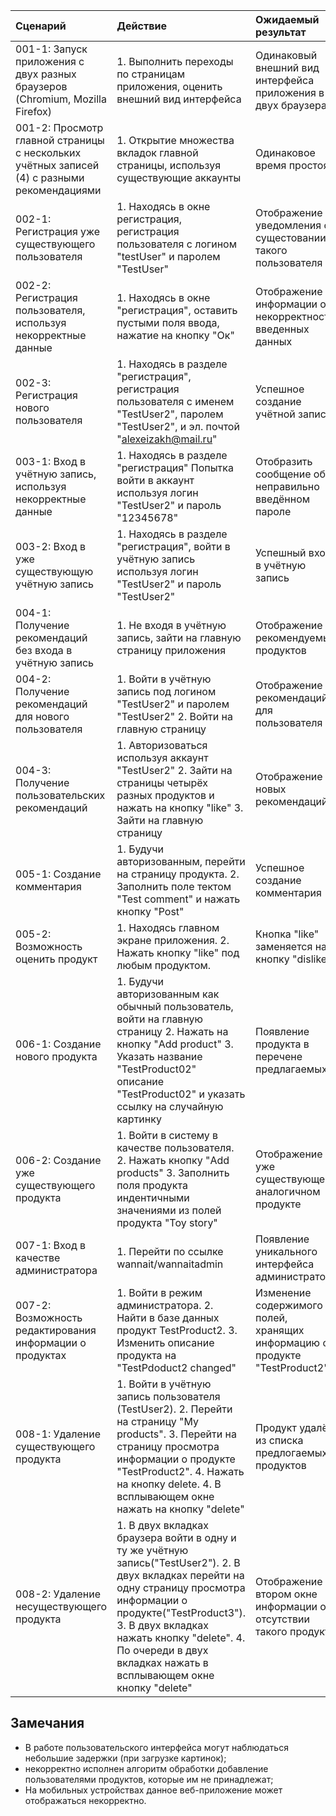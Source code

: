 |Cценарий|Действие|Ожидаемый результат|Фактический результат| Оценка|
|:---|:---|:---|:---|:---|
|001-1: Запуск приложения с двух разных браузеров (Chromium, Mozilla Firefox) | 1. Выполнить переходы по страницам приложения, оценить внешний вид интерфейса | Одинаковый внешний вид интерфейса приложения в двух браузерах | Внешний вид интерфейса отличается в двух разных браузерах |Тест не пройден |
|001-2: Просмотр главной страницы с нескольких учётных записей (4) с разными рекомендациями | 1. Открытие множества вкладок главной страницы, используя существующие аккаунты | Одинаковое время простоя | Время простоя отличается | Тест не пройден |
|002-1: Регистрация уже существующего пользователя | 1. Находясь в окне регистрация, регистрация пользователя с логином "testUser" и паролем "TestUser" | Отображение уведомления о сущестовании такого пользователя | Отображение уведомления о сущестовании такого пользователя | Тест пройден |
|002-2: Регистрация пользователя, используя некорректные данные | 1. Находясь в окне "регистрация", оставить пустыми поля ввода, нажатие на кнопку "Ок" | Отображение информации о некорректности введенных данных | Отображение информации о некорректности введенных данных |Тест пройден |
|002-3: Регистрация нового пользователя | 1. Находясь в разделе "регистрация", регистрация пользователя с именем "TestUser2", паролем "TestUser2", и эл. почтой "alexeizakh@mail.ru" | Успешное создание учётной записи | Учётная запись успешно создана |Тест пройден |
|003-1: Вход в учётную запись, используя некорректные данные | 1. Находясь в разделе "регистрация" Попытка войти в аккаунт используя логин "TestUser2" и пароль "12345678" | Отобразить сообщение об неправильно введённом пароле | Показано сообщение об неправильно введённых данных | Тест пройден |
|003-2: Вход в уже существующую учётную запись | 1. Находясь в разделе "регистрация", войти в учётную запись используя логин "TestUser2" и пароль "TestUser2" | Успешный вход в учётную запись | Успешный вход в учётную запись | Тест пройден |
|004-1: Получение рекомендаций без входа в учётную запись | 1. Не входя в учётную запись, зайти на главную страницу приложения | Отображение рекомендуемых продуктов | Одинаковый для всех список рекомендуемых продуктов | Тест пройден |
|004-2: Получение рекомендаций для нового пользователя | 1. Войти в учётную запись под логином "TestUser2" и паролем "TestUser2" 2. Войти на главную страницу | Отображение рекомендаций для пользователя | Отображение рекомендаций для пользователя | Тест пройден |
|004-3: Получение пользовательских рекомендаций | 1. Авторизоваться используя аккаунт "TestUser2" 2. Зайти на страницы четырёх разных продуктов и нажать на кнопку "like" 3. Зайти на главную страницу | Отображение новых рекомендаций | Отображаются старые рекомендации. Рекомендации изменяются не сразу | Тест не пройден |
|005-1: Создание комментария | 1. Будучи авторизованным, перейти на страницу продукта. 2. Заполнить поле тектом "Test comment" и нажать кнопку "Post" | Успешное создание комментария | Комментарий успешно создан | Тест пройден |
|005-2: Возможность оценить продукт | 1. Находясь главном экране приложения. 2. Нажать кнопку "like" под любым продуктом. | Кнопка "like" заменяется на кнопку "dislike"  |  Кнопка "like" заменяется на кнопку "dislike" | Тест пройден |
|006-1: Создание нового продукта | 1. Будучи авторизованным как обычный пользователь, войти на главную страницу 2. Нажать на кнопку "Add product" 3. Указать название "TestProduct02" описание "TestProduct02" и указать ссылку на случайную картинку | Появление продукта в перечене предлагаемых  | продукт добавлен в перечень предлагаемых | Тест пройден |
|006-2: Создание уже существующего продукта | 1. Войти в систему в качестве пользователя. 2. Нажать кнопку "Add products" 3. Заполнить поля продукта индентичными значениями из полей продукта "Toy story"| Отображение о уже существующем аналогичном продукте | Продукт добавлен в перечень предлагаемых. |Тест не пройден |
|007-1: Вход в качестве администратора | 1. Перейти по ссылке wannait/wannaitadmin | Появление уникального интерфейса администратора  | Появление уникального интерфейса администратора | Тест пройден |
|007-2: Возможность редактирования информации о продуктах | 1. Войти в режим администратора. 2. Найти в базе данных продукт TestProduct2. 3. Изменить описание продукта на "TestPdoduct2 changed" | Изменение содержимого полей, хранящих информацию о продукте "TestProduct2" | Изменение содержимого полей, хранящих информацию о продукте "TestProduct2" | Тест пройден |
|008-1: Удаление существующего продукта | 1. Войти в учётную запись пользователя (TestUser2). 2. Перейти на страницу "My products". 3. Перейти на страницу просмотра информации о продукте "TestProduct2". 4. Нажать на кнопку delete. 4. В всплывающем окне нажать на кнопку "delete" | Продукт удалён из списка предлогаемых продуктов | Продукт удалён из списка предлагаемых продуктов | Тест пройден |
|008-2: Удаление несуществующего продукта |  1. В двух вкладках браузера войти в одну и ту же учётную запись("TestUser2"). 2. В двух вкладках перейти на одну страницу просмотра информации о продукте("TestProduct3"). 3. В двух вкладках нажать кнопку "delete". 4. По очереди в двух вкладках нажать в всплывающем окне кнопку "delete" | Отображение во втором окне информации об отсутствии такого продукта | Страница с кодом ошибки 404 | Тест не пройден |
## Замечания
* В работе пользовательского интерфейса могут наблюдаться небольшие задержки (при загрузке картинок);
* некорректно исполнен алгоритм обработки добавление пользователями продуктов, которые им не принадлежат;
* На мобильных устройствах данное веб-приложение может отображаться некорректно.